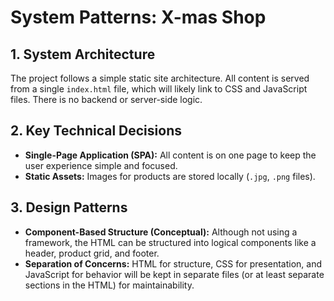 # System Patterns: X-mas Shop

## 1. System Architecture
The project follows a simple static site architecture. All content is served from a single `index.html` file, which will likely link to CSS and JavaScript files. There is no backend or server-side logic.

## 2. Key Technical Decisions
- **Single-Page Application (SPA):** All content is on one page to keep the user experience simple and focused.
- **Static Assets:** Images for products are stored locally (`.jpg`, `.png` files).

## 3. Design Patterns
- **Component-Based Structure (Conceptual):** Although not using a framework, the HTML can be structured into logical components like a header, product grid, and footer.
- **Separation of Concerns:** HTML for structure, CSS for presentation, and JavaScript for behavior will be kept in separate files (or at least separate sections in the HTML) for maintainability.

